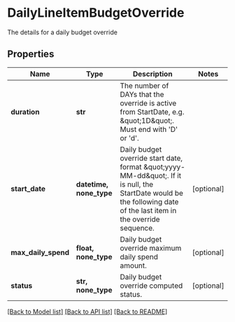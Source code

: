 # DailyLineItemBudgetOverride

The details for a daily budget override

## Properties
Name | Type | Description | Notes
------------ | ------------- | ------------- | -------------
**duration** | **str** | The number of DAYs that the override is active from StartDate, e.g. \&quot;1D\&quot;. Must end with &#39;D&#39; or &#39;d&#39;. | 
**start_date** | **datetime, none_type** | Daily budget override start date, format \&quot;yyyy-MM-dd\&quot;. If it is null, the StartDate would be the following date of the last item in the override sequence. | [optional] 
**max_daily_spend** | **float, none_type** | Daily budget override maximum daily spend amount. | [optional] 
**status** | **str, none_type** | Daily budget override computed status. | [optional] 

[[Back to Model list]](../README.md#documentation-for-models) [[Back to API list]](../README.md#documentation-for-api-endpoints) [[Back to README]](../README.md)


